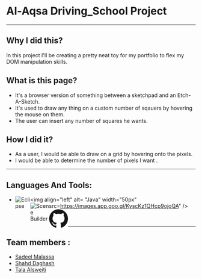 # Al-Aqsa Driving_School Project


---
## Why I did this?
In this project I'll be creating a pretty neat toy for my portfolio to flex my DOM manipulation skills. 


## What is this page?
* It's a browser version of something between a sketchpad and an Etch-A-Sketch.
* It's used to draw any thing on a custom number of sqauers by hovering the mouse on them.
* The user can insert any number of squares he wants.

## How I did it?

* As a user, I would be able to draw on a grid by hovering onto the pixels.
* I would be able to determine the number of pixels I want .
---
## Languages And Tools:

- <img align="left" alt="Eclipse" width="40px" src="https://images.app.goo.gl/H2mzd6JRWFGe6ibg6" /> <img align="left" alt=  "Java" width="50px" src=https://images.app.goo.gl/KyscKz1QHcp9ojoQA" /><img align="left" alt="
    Scene Builder" width="50px" src="https://images.app.goo.gl/b641i334Tg66PTcZ9" /><img align="left" alt="GitHub" width="50px" src="https://raw.githubusercontent.com/github/explore/78df643247d429f6cc873026c0622819ad797942/topics/github/github.png" /> 
<br/>

---

## Team members :
- [Sadeel Malassa](https://github.com/sadeel16)
- [Shahd Daghash](https://github.com/shahdDaghash)
- [Tala Alsweiti](https://github.com/talaalsweiti)
